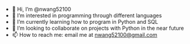 - 👋 Hi, I’m @nwang52100
- 👀 I’m interested in programming through different languages
- 🌱 I’m currently learning how to program in Python and SQL
- 💞️ I’m looking to collaborate on projects with Python in the near future
- 📫 How to reach me: email me at nwang52100@gmail.com

<!---
nwang52100/nwang52100 is a ✨ special ✨ repository because its `README.md` (this file) appears on your GitHub profile.
You can click the Preview link to take a look at your changes.
--->
